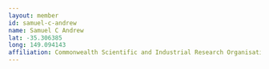 ```yaml
---
layout: member
id: samuel-c-andrew
name: Samuel C Andrew
lat: -35.306385
long: 149.094143
affiliation: Commonwealth Scientific and Industrial Research Organisation (CSIRO), Canberra, Australia
---
```



